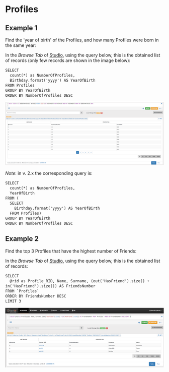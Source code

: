 
# Profiles


## Example 1

Find the 'year of birth' of the Profiles, and how many Profiles were born in the same year:

In the _Browse Tab_ of [Studio](../../../studio/README.md), using the query below, this is the obtained list of records (only few records are shown in the image below):

<pre><code class="lang-sql">SELECT 
  count(*) as NumberOfProfiles, 
  Birthday.format('yyyy') AS YearOfBirth 
FROM Profiles 
GROUP BY YearOfBirth 
ORDER BY NumberOfProfiles DESC
</code></pre>

![](../../../images/demo-dbs/social-travel-agency/query_8_browse.png)

_Note_: in v. 2.x the corresponding query is:

<pre><code class="lang-sql">SELECT 
  count(*) as NumberOfProfiles, 
  YearOfBirth 
FROM (
  SELECT  
    Birthday.format('yyyy') AS YearOfBirth
  FROM Profiles)
GROUP BY YearOfBirth
ORDER BY NumberOfProfiles DESC
</code></pre>


## Example 2

Find the top 3 Profiles that have the highest number of Friends:

In the _Browse Tab_ of [Studio](../../../studio/README.md), using the query below, this is the obtained list of records:

<pre><code class="lang-sql">SELECT 
  @rid as Profile_RID, Name, Surname, (out('HasFriend').size() + in('HasFriend').size()) AS FriendsNumber 
FROM `Profiles` 
ORDER BY FriendsNumber DESC 
LIMIT 3
</code></pre>

![](../../../images/demo-dbs/social-travel-agency/query_12_browse.png)
